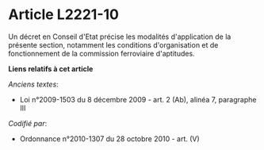 # Article L2221-10

Un décret en Conseil d'Etat précise les modalités d'application de la présente section, notamment les conditions
d'organisation et de fonctionnement de la commission ferroviaire d'aptitudes.

**Liens relatifs à cet article**

_Anciens textes_:

  - Loi n°2009-1503 du 8 décembre 2009 - art. 2 (Ab), alinéa 7, paragraphe III

_Codifié par_:

  - Ordonnance n°2010-1307 du 28 octobre 2010 - art. (V)
